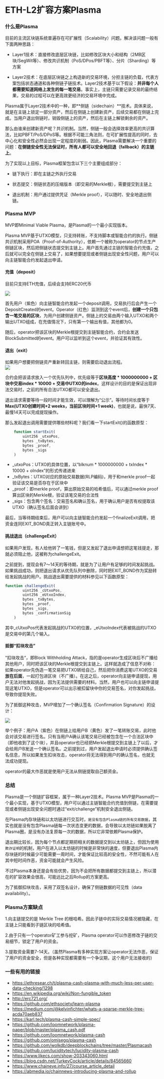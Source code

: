 # ETH-L2扩容方案Plasma

### 什么是Plasma

目前的主流区块链系统普遍存在可扩展性（Scalability）问题。解决该问题一般有下面两种思路：

- Layer1技术：直接修改底层区块链，比如修改区块大小和结构（2MB区块/SegWit等）、修改共识机制（PoS/DPos/PBFT等）、分片（Sharding）等方案

- Layer2技术：在底层区块链之上构造新的交易环境，分担主链的负载，代表方案包括状态通道和各种侧链子链技术。Layer2技术基于以下假设：**并非每个人都需要知道网络上发生的每一笔交易**。事实上，主链只需要记录交易的最终结果，交易的过程可以在更高效更经济的交易环境中完成。

Plasma属于Layer2技术中的一种，即**侧链（sidechain）**技术。具体来说，就是在主链上锁定一部分资产，然后在侧链上创建新资产，后续交易都在侧链上完成。当用户退出侧链时，销毁侧链上的资产，然后在主链上解锁剩余的资产。

那么由谁来创建新资产呢？共识机制。当然，侧链一般会选择效率更高的共识算法，比如PBFT/PoS/DPoS等。根据不可能三角法则，在可扩展性提高的同时，去中心化和安全性必然会出现一定程度的削弱。因此，Plasma需要解决一个重要的问题：**在侧链安全性无法保证时，所有人都可以安全地回退（fallback）的主链上**。

为了实现以上目标，Plasma框架包含以下三个主要组成部分：

- 链下执行：即在主链之外执行交易

- 状态提交：侧链状态的压缩版本（即交易的Merkle根），需要提交到主链上

- 退出机制：用户通过提供凭证（Merkle proof），可以随时、安全地退出侧链。

### Plasma MVP

MVP即Minimal Viable Plasma，是Plasma的一个最小实现版本。

Plasma MVP基于UTXO模型，只支持转账，不支持脚本或智能合约的执行。侧链共识机制采用POA（Proof-of-Authority），依赖一个被称为operator的节点生产侧链区块，然后把侧链状态提交到主链上。用户首先通过主链的智能合约充值，之后就可以完全在侧链上交易了，如果想要提现或者侧链出现安全性问题，用户可以向主链智能合约发起退出申请。

#### 充值（deposit）

目前只支持ETH充值，后续会支持ERC20代币

![](D:\Learn\web3\note\深入学习\img\aHR0cHM6Ly9waWFuc2hlbi5jb20vaW1hZ2VzLzY0OS80YjA1ZmJmNDY0Nzk2ZWUwNjQ1NGM4ZWU3ZWY3NjNlMS5wbmc=.webp)

首先用户（紫色）向主链智能合约发起一个deposit调用，交易执行后会产生一个DepositCreated的event。Operator（红色）监测到这个event后，**创建一个只包含一笔交易的区块**，为用户创建侧链资产。侧链上的交易由两个输入UTXO和两个输出UTXO组成，在充值情况下，只有第一个输出有值，其他都为0。

随后，operator把该区块的Merkle根提交到主链智能合约，合约会发送BlockSubmitted的event。用户可以监听到这个event，并验证其有效性。

#### 退出（exit）

如果用户想要把侧链资产重新转回主链，则需要启动退出流程。  
![](D:\Learn\web3\note\深入学习\img\aHR0cHM6Ly9waWFuc2hlbi5jb20vaW1hZ2VzLzQ2NS8zZDBlODY2Mjk1NTY3Y2I5MGRlNDE2NGNmZmNiNmQ0OS5wbmc=.webp)

合约会把该请求放入一个优先队列中，优先级等于**区块高度 * 1000000000 + 区块中交易index * 10000 + 交易中UTXO的index**。这样设计的目的是保证出现非法交易时，之前的所有合法UTXO都可以安全退出。

退出请求需要等待一段时间才能生效，可以理解为“公示”。等待时间长度等于**Max(UTXO创建时间+2 weeks，当前区块时间+1 week)**，也就是说，最快7天、最慢14天可以完成提现操作。

那么发起退出调用需要提供哪些材料呢？我们看一下startExit()的函数原型：

```js
    function startExit(
        uint256 _utxoPos,
        bytes _txBytes,
        bytes _proof,
        bytes _sigs
    )
```

- _utxoPos：UTXO的具体位置，以“blknum * 1000000000 + txIndex * 10000 + oIndex”的形式传递进来
- _txBytes：UTXO对应的原始交易数据(RLP编码)，用于和merkle proof一起验证该交易是否存在于区块中
- _proof：即merkle proof，算出原始交易的哈希值后，可以通过merkle proof算出区块的Merkle根，验证该笔交易的合法性
- _sigs：包含两个签名：交易签名和确认签名，用于确认用户是否有权提取该UTXO（确认签名后面会讲到）

最后，当等待期结束后，用户可以向主链智能合约发起一个finalizeExit调用，把资金连同EXIT_BOND真正转入主链账号中。

#### 挑战退出（challengeExit）

如果用户发现，有人给他转了一笔钱，但是又发起了退出申请想把这笔钱提走，那就必须阻止他，这被称为challengeExit。 

之前提到，提现会有7～14天的等待期，就是为了让用户有足够的时间发起挑战。如果挑战成功，则把退出请求从优先队列中删除，同时把EXIT_BOND作为奖励转给发起挑战的用户。挑战退出需要提供的材料参见以下函数原型：

```js
function challengeExit(
        uint256 _cUtxoPos,
        uint256 _eUtxoIndex,
        bytes _txBytes,
        bytes _proof,
        bytes _sigs,
        bytes _confirmationSig
    )
```

其中_cUtxoPos代表发起挑战的UTXO的位置，_eUtxoIndex代表被挑战的UTXO是交易中的第几个输入。

#### 抵御“扣块攻击”

“扣块攻击“，即Block Withholding Attack，指的是operator生成区块后不广播给其他用户，同时把该区块的Merkle根提交到主链上。这样就造成了信息不对称：如果operator先伪造一笔交易把UTXO转给自己，然后把你消费这笔UTXO的交易**放在后面**，一起打包进区块（不广播）。在这之后，operator向主链申请提现，用户无法对他发起挑战，因为无法提供需要的材料。当然，用户也可以向主链申请提现这笔UTXO，但是operator可以出示被扣留块中你的交易签名，对你发起挑战，导致你提现失败。

为了抵御这种攻击，MVP增加了一个确认签名（Confirmation Signature）的设计：

![](D:\Learn\web3\note\深入学习\img\aHR0cHM6Ly9waWFuc2hlbi5jb20vaW1hZ2VzLzY0OS80YjA1ZmJmNDY0Nzk2ZWUwNjQ1NGM4ZWU3ZWY3NjNlMS5wbmc=.webp)

举个例子：用户A（紫色）在侧链上给用户B（黄色）发了一笔转账交易，此时他会对该交易进行签名。只有当用户A确认该笔交易已经被包含在一个合法区块中（即他收到了这个块），并且operator也已经把Merkle根提交到主链上了以后，才会给用户B发送一个确认签名。之前提到过，用户发起退出申请时必须提供确认签名信息，所以如果发生扣块攻击，operator将无法得到用户的确认签名，也就无法成功提现。

operator的最大作恶就是使用户无法从侧链提取自己额资金。

### 总结

Plasma是一个侧链扩容框架，属于一种Layer2技术。Plasma MVP是Plasma的一个最小实现，基于UTXO模型，用户可以通过主链智能合约充值到侧链，在需要提现或者侧链出现安全问题时通过“exit/challenge”机制安全退出侧链。

在Plasma内存块链和以太坊链进行交互时，`是没有包含Plasma链的所有交易数据`，其实也就是没有包含Plasma链每一次状态变更的数据，会导致以太坊链如果脱离了Plasma圈，是没有办法复原每一次的数据，所以它非常依赖Plasma保护。

退出期比较长，因为每个节点都定期把相关的数据提交到以太坊链上，但因为使用`欺诈证明`的机制，用户在进入以太坊链的时候是非常快的速度，但要退出Plasma内存块链的时候最少可能需要一周时间，才能保证比较高的安全性，不然可能有人在其中短时间作恶，资金可能就会产生风险。

不过Plasma本身还是会有些优势，因为不会把所有数据都提交到主链上，所以潜在的扩容效果会很高，可能远比之后Rollup的方案更高。

为了抵御扣块攻击，采用了双签名设计，确保了侧链数据的可见性（data availability）。

### Plasma方案缺点

1.向主链提交的是 Merkle Tree 的根哈希。因此子链中的实际交易情况被隐藏，在主链上只能看到子链区块的哈希值。

2.由于只有一个operator矿工参与挖矿，Plasma operator可以作恶修改子链的交易细节，锁定了用户的资金。

3.提取资金需要7-14天。（虽然Plasma有多种实现方案让operator无法作恶，保证了用户的资金安全，但是各种实现都需要有一个争议期，这个用户无法接收的）

### 一些有用的链接

- https://ethresear.ch/t/plasma-cash-plasma-with-much-less-per-user-data-checking/1298
- https://en.wikipedia.org/wiki/Non-fungible_token
- http://erc721.org/
- https://github.com/ethsociety/learn-plasma
- https://medium.com/@kelvinfichter/whats-a-sparse-merkle-tree-acda70aeb837
- https://karl.tech/plasma-cash-simple-spec/
- https://github.com/loomnetwork/plasma-paper/blob/master/plasma_cash.pdf
- https://github.com/loomnetwork/plasma-cash
- https://github.com/omisego/plasma-cash
- https://github.com/wolkdb/deepblockchains/tree/master/Plasmacash
- https://github.com/luciditytech/lucidity-plasma-cash
- https://www.likecs.com/show-203343060.html
- https://blog.csdn.net/TurkeyCock/article/details/84565660
- https://www.chaineye.info/27/course_article_detail
- https://abmedia.io/chainnews-introducing-plasma-and-rollup
